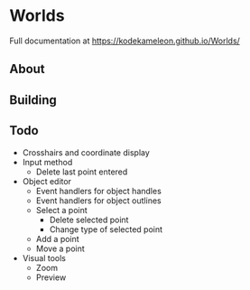# Worlds

Full documentation at https://kodekameleon.github.io/Worlds/


## About

## Building

## Todo

* Crosshairs and coordinate display
* Input method
  * Delete last point entered
* Object editor
  * Event handlers for object handles
  * Event handlers for object outlines
  * Select a point
    * Delete selected point
    * Change type of selected point
  * Add a point
  * Move a point
* Visual tools
  * Zoom
  * Preview

